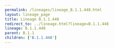 ```yaml
---
permalink: /lineages/lineage_B.1.1.448.html
layout: lineage_page
title: Lineage B.1.1.448
redirect_to: ../lineage.html?lineage=B.1.1.448
lineage: B.1.1.448
parent: B.1.1
children: ['B.1.1.448']
---
```

